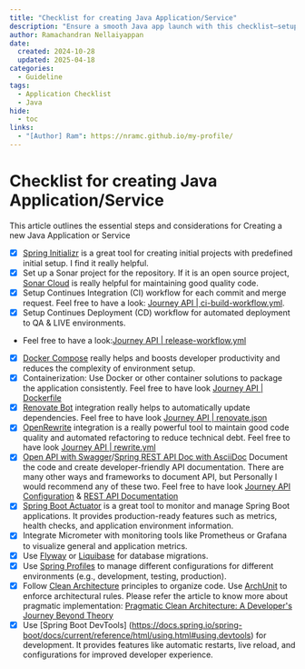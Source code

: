 ```yaml
---
title: "Checklist for creating Java Application/Service"
description: "Ensure a smooth Java app launch with this checklist—setup, coding, testing, and deployment essentials!"
author: Ramachandran Nellaiyappan
date:
  created: 2024-10-28
  updated: 2025-04-18
categories:
  - Guideline
tags:
  - Application Checklist
  - Java
hide:
  - toc
links:
  - "[Author] Ram": https://nramc.github.io/my-profile/
---
```


# Checklist for creating Java Application/Service

This article outlines the essential steps and considerations for Creating a new Java Application or Service

- [x] [Spring Initializr](https://start.spring.io/) is a great tool for creating initial projects with predefined initial
  setup. I find it really helpful.
- [x] Set up a Sonar project for the repository.
  If it is an open source project,
  [Sonar Cloud](https://www.sonarsource.com/products/sonarcloud/) is really helpful for maintaining good quality code.
- [x] Setup Continues Integration (CI) workflow for each commit and merge request.
  Feel free to have a look:
  [Journey API | ci-build-workflow.yml](https://github.com/nramc/journey-api/blob/main/.github/workflows/ci-build-workflow.yml).
- [x] Setup Continues Deployment (CD) workflow for automated deployment to QA & LIVE environments.
- Feel free to have a look:[Journey API | release-workflow.yml](https://github.com/nramc/journey-api/blob/main/.github/workflows/release-workflow.yml)
- [x] [Docker Compose](https://docs.spring.io/spring-boot/how-to/docker-compose.html) really helps and boosts developer
  productivity and reduces the complexity of environment setup.
- [x] Containerization: Use Docker or other container solutions to package the application consistently. Feel free to
  have look [Journey API | Dockerfile](https://github.com/nramc/journey-api/blob/main/Dockerfile)
- [x] [Renovate Bot](https://docs.renovatebot.com/) integration really helps to automatically update dependencies. Feel
  free to have look [Journey API | renovate.json](https://github.com/nramc/journey-api/blob/main/renovate.json)
- [x] [OpenRewrite](https://docs.openrewrite.org/) integration is a really powerful tool to maintain good code quality and
  automated refactoring to reduce technical debt. Feel free to have
  look [Journey API | rewrite.yml](https://github.com/nramc/journey-api/blob/main/rewrite.yml)
- [x] [Open API with Swagger](https://swagger.io/docs/)/[Spring REST API Doc with AsciiDoc](https://docs.spring.io/spring-restdocs/docs/current/reference/htmlsingle/)
  Document the code and create developer-friendly API documentation. There are many other ways and frameworks to
  document API, but Personally I would recommend any of these two. Feel free to have
  look [Journey API Configuration](https://github.com/nramc/journey-api/blob/main/src/main/resources/application.yml) & [REST API Documentation](https://github.com/nramc/journey-api/tree/main?tab=readme-ov-file)
- [x] [Spring Boot Actuator](https://docs.spring.io/spring-boot/reference/actuator/index.html) is a great
  tool to monitor and manage Spring Boot applications. It provides production-ready features such as metrics,
  health checks, and application environment information.
- [x] Integrate Micrometer with monitoring tools like Prometheus or Grafana to visualize general and application metrics.
- [x] Use [Flyway](https://flywaydb.org) or [Liquibase](https://www.liquibase.com/) for database migrations.
- [x] 
  Use [Spring Profiles](https://docs.spring.io/spring-framework/docs/current/reference/html/core.html#beans-profile-registries)
  to manage different configurations for different environments (e.g., development, testing, production).
- [x] Follow [Clean Architecture](https://blog.cleancoder.com/uncle-bob/2012/08/13/the-clean-architecture.html)
  principles to organize code. Use [ArchUnit](https://www.archunit.org/) to enforce architectural rules. Please refer
  the article to know more about pragmatic
  implementation: [Pragmatic Clean Architecture: A Developer's Journey Beyond Theory](https://nramc.github.io/my-notes/blog/clean-architecture-developer-journey.html)
- [x] 
  Use [Spring Boot DevTools] (https://docs.spring.io/spring-boot/docs/current/reference/html/using.html#using.devtools)
  for
  development. It provides features like automatic restarts, live reload, and configurations for improved developer
  experience.
